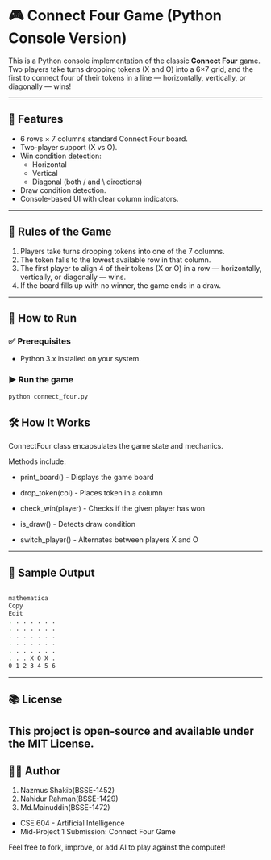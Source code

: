 # 🎮 Connect Four Game (Python Console Version)

This is a Python console implementation of the classic **Connect Four** game. Two players take turns dropping tokens (X and O) into a 6×7 grid, and the first to connect four of their tokens in a line — horizontally, vertically, or diagonally — wins!

---

## 📌 Features

- 6 rows × 7 columns standard Connect Four board.
- Two-player support (X vs O).
- Win condition detection:
  - Horizontal
  - Vertical
  - Diagonal (both / and \ directions)
- Draw condition detection.
- Console-based UI with clear column indicators.

---

## 🧠 Rules of the Game

1. Players take turns dropping tokens into one of the 7 columns.
2. The token falls to the lowest available row in that column.
3. The first player to align 4 of their tokens (X or O) in a row — horizontally, vertically, or diagonally — wins.
4. If the board fills up with no winner, the game ends in a draw.

---

## 🚀 How to Run

### ✅ Prerequisites

- Python 3.x installed on your system.

### ▶️ Run the game

```bash
python connect_four.py

```
## 🛠 How It Works
ConnectFour class encapsulates the game state and mechanics.

Methods include:

- print_board() - Displays the game board

- drop_token(col) - Places token in a column

- check_win(player) - Checks if the given player has won

- is_draw() - Detects draw condition

- switch_player() - Alternates between players X and O

---
## 📸 Sample Output
```bash

mathematica
Copy
Edit
. . . . . . .
. . . . . . .
. . . . . . .
. . . . . . .
. . . . . . .
. . . X O X .
0 1 2 3 4 5 6

```
---
## 📚 License
This project is open-source and available under the MIT License.
---
## 👨‍💻 Author
1. Nazmus Shakib(BSSE-1452)
2. Nahidur Rahman(BSSE-1429)
3. Md.Mainuddin(BSSE-1472)
  
- CSE 604 - Artificial Intelligence
- Mid-Project 1 Submission: Connect Four Game

Feel free to fork, improve, or add AI to play against the computer!



